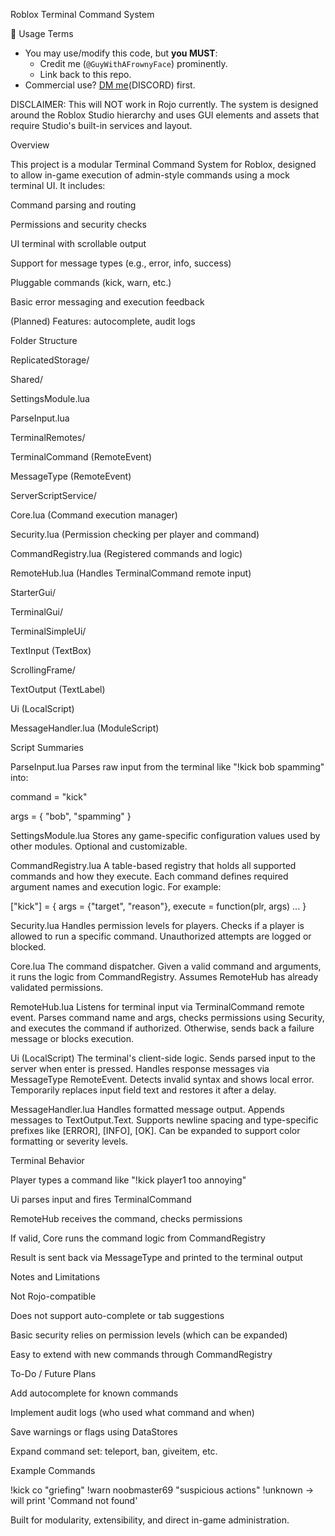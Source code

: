 Roblox Terminal Command System

🔏 Usage Terms  
- You may use/modify this code, but **you MUST**:  
  - Credit me (`@GuyWithAFrownyFace`) prominently.  
  - Link back to this repo.  
- Commercial use? [DM me](`ak_beamer`)(DISCORD) first. 

DISCLAIMER:
This will NOT work in Rojo currently. The system is designed around the Roblox Studio hierarchy and uses GUI elements and assets that require Studio's built-in services and layout.

Overview

This project is a modular Terminal Command System for Roblox, designed to allow in-game execution of admin-style commands using a mock terminal UI. It includes:

Command parsing and routing

Permissions and security checks

UI terminal with scrollable output

Support for message types (e.g., error, info, success)

Pluggable commands (kick, warn, etc.)

Basic error messaging and execution feedback

(Planned) Features: autocomplete, audit logs

Folder Structure

ReplicatedStorage/

Shared/

SettingsModule.lua

ParseInput.lua

TerminalRemotes/

TerminalCommand (RemoteEvent)

MessageType (RemoteEvent)

ServerScriptService/

Core.lua (Command execution manager)

Security.lua (Permission checking per player and command)

CommandRegistry.lua (Registered commands and logic)

RemoteHub.lua (Handles TerminalCommand remote input)

StarterGui/

TerminalGui/

TerminalSimpleUi/

TextInput (TextBox)

ScrollingFrame/

TextOutput (TextLabel)

Ui (LocalScript)

MessageHandler.lua (ModuleScript)

Script Summaries

ParseInput.lua
Parses raw input from the terminal like "!kick bob spamming" into:

command = "kick"

args = { "bob", "spamming" }

SettingsModule.lua
Stores any game-specific configuration values used by other modules. Optional and customizable.

CommandRegistry.lua
A table-based registry that holds all supported commands and how they execute. Each command defines required argument names and execution logic. For example:

["kick"] = {
args = {"target", "reason"},
execute = function(plr, args) ...
}

Security.lua
Handles permission levels for players. Checks if a player is allowed to run a specific command. Unauthorized attempts are logged or blocked.

Core.lua
The command dispatcher. Given a valid command and arguments, it runs the logic from CommandRegistry. Assumes RemoteHub has already validated permissions.

RemoteHub.lua
Listens for terminal input via TerminalCommand remote event. Parses command name and args, checks permissions using Security, and executes the command if authorized. Otherwise, sends back a failure message or blocks execution.

Ui (LocalScript)
The terminal's client-side logic. Sends parsed input to the server when enter is pressed. Handles response messages via MessageType RemoteEvent. Detects invalid syntax and shows local error. Temporarily replaces input field text and restores it after a delay.

MessageHandler.lua
Handles formatted message output. Appends messages to TextOutput.Text. Supports newline spacing and type-specific prefixes like [ERROR], [INFO], [OK]. Can be expanded to support color formatting or severity levels.

Terminal Behavior

Player types a command like "!kick player1 too annoying"

Ui parses input and fires TerminalCommand

RemoteHub receives the command, checks permissions

If valid, Core runs the command logic from CommandRegistry

Result is sent back via MessageType and printed to the terminal output

Notes and Limitations

Not Rojo-compatible

Does not support auto-complete or tab suggestions

Basic security relies on permission levels (which can be expanded)

Easy to extend with new commands through CommandRegistry

To-Do / Future Plans

Add autocomplete for known commands

Implement audit logs (who used what command and when)

Save warnings or flags using DataStores

Expand command set: teleport, ban, giveitem, etc.

Example Commands

!kick co "griefing"
!warn noobmaster69 "suspicious actions"
!unknown → will print 'Command not found'

Built for modularity, extensibility, and direct in-game administration.

